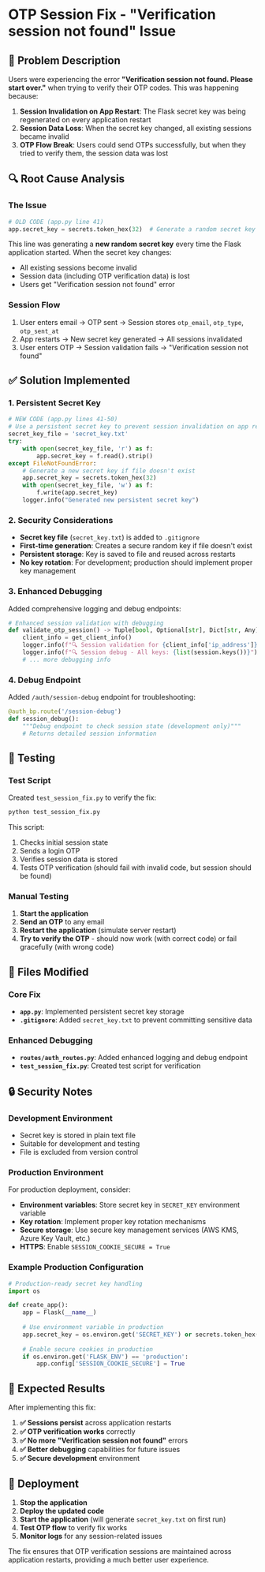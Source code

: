 # OTP Session Fix - "Verification session not found" Issue

## 🐛 Problem Description

Users were experiencing the error **"Verification session not found. Please start over."** when trying to verify their OTP codes. This was happening because:

1. **Session Invalidation on App Restart**: The Flask secret key was being regenerated on every application restart
2. **Session Data Loss**: When the secret key changed, all existing sessions became invalid
3. **OTP Flow Break**: Users could send OTPs successfully, but when they tried to verify them, the session data was lost

## 🔍 Root Cause Analysis

### The Issue
```python
# OLD CODE (app.py line 41)
app.secret_key = secrets.token_hex(32)  # Generate a random secret key
```

This line was generating a **new random secret key** every time the Flask application started. When the secret key changes:

- All existing sessions become invalid
- Session data (including OTP verification data) is lost
- Users get "Verification session not found" error

### Session Flow
1. User enters email → OTP sent → Session stores `otp_email`, `otp_type`, `otp_sent_at`
2. App restarts → New secret key generated → All sessions invalidated
3. User enters OTP → Session validation fails → "Verification session not found"

## ✅ Solution Implemented

### 1. Persistent Secret Key
```python
# NEW CODE (app.py lines 41-50)
# Use a persistent secret key to prevent session invalidation on app restart
secret_key_file = 'secret_key.txt'
try:
    with open(secret_key_file, 'r') as f:
        app.secret_key = f.read().strip()
except FileNotFoundError:
    # Generate a new secret key if file doesn't exist
    app.secret_key = secrets.token_hex(32)
    with open(secret_key_file, 'w') as f:
        f.write(app.secret_key)
    logger.info("Generated new persistent secret key")
```

### 2. Security Considerations
- **Secret key file** (`secret_key.txt`) is added to `.gitignore`
- **First-time generation**: Creates a secure random key if file doesn't exist
- **Persistent storage**: Key is saved to file and reused across restarts
- **No key rotation**: For development; production should implement proper key management

### 3. Enhanced Debugging
Added comprehensive logging and debug endpoints:

```python
# Enhanced session validation with debugging
def validate_otp_session() -> Tuple[bool, Optional[str], Dict[str, Any]]:
    client_info = get_client_info()
    logger.info(f"🔍 Session validation for {client_info['ip_address']}")
    logger.info(f"🔍 Session debug - All keys: {list(session.keys())}")
    # ... more debugging info
```

### 4. Debug Endpoint
Added `/auth/session-debug` endpoint for troubleshooting:

```python
@auth_bp.route('/session-debug')
def session_debug():
    """Debug endpoint to check session state (development only)"""
    # Returns detailed session information
```

## 🧪 Testing

### Test Script
Created `test_session_fix.py` to verify the fix:

```bash
python test_session_fix.py
```

This script:
1. Checks initial session state
2. Sends a login OTP
3. Verifies session data is stored
4. Tests OTP verification (should fail with invalid code, but session should be found)

### Manual Testing
1. **Start the application**
2. **Send an OTP** to any email
3. **Restart the application** (simulate server restart)
4. **Try to verify the OTP** - should now work (with correct code) or fail gracefully (with wrong code)

## 📁 Files Modified

### Core Fix
- **`app.py`**: Implemented persistent secret key storage
- **`.gitignore`**: Added `secret_key.txt` to prevent committing sensitive data

### Enhanced Debugging
- **`routes/auth_routes.py`**: Added enhanced logging and debug endpoint
- **`test_session_fix.py`**: Created test script for verification

## 🔒 Security Notes

### Development Environment
- Secret key is stored in plain text file
- Suitable for development and testing
- File is excluded from version control

### Production Environment
For production deployment, consider:
- **Environment variables**: Store secret key in `SECRET_KEY` environment variable
- **Key rotation**: Implement proper key rotation mechanisms
- **Secure storage**: Use secure key management services (AWS KMS, Azure Key Vault, etc.)
- **HTTPS**: Enable `SESSION_COOKIE_SECURE = True`

### Example Production Configuration
```python
# Production-ready secret key handling
import os

def create_app():
    app = Flask(__name__)
    
    # Use environment variable in production
    app.secret_key = os.environ.get('SECRET_KEY') or secrets.token_hex(32)
    
    # Enable secure cookies in production
    if os.environ.get('FLASK_ENV') == 'production':
        app.config['SESSION_COOKIE_SECURE'] = True
```

## 🎯 Expected Results

After implementing this fix:

1. **✅ Sessions persist** across application restarts
2. **✅ OTP verification works** correctly
3. **✅ No more "Verification session not found"** errors
4. **✅ Better debugging** capabilities for future issues
5. **✅ Secure development** environment

## 🚀 Deployment

1. **Stop the application**
2. **Deploy the updated code**
3. **Start the application** (will generate `secret_key.txt` on first run)
4. **Test OTP flow** to verify fix works
5. **Monitor logs** for any session-related issues

The fix ensures that OTP verification sessions are maintained across application restarts, providing a much better user experience. 